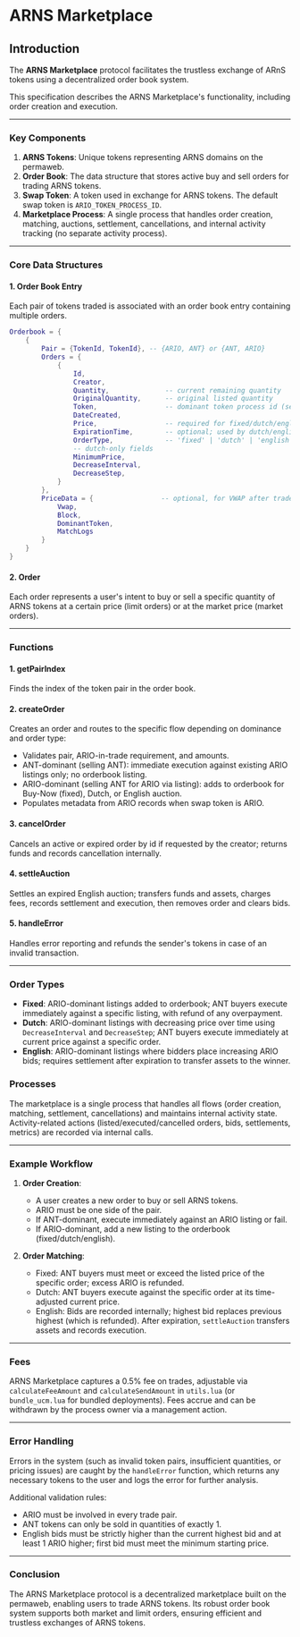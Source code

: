 # ARNS Marketplace
## Introduction

The **ARNS Marketplace** protocol facilitates the trustless exchange of ARnS tokens using a decentralized order book system.

This specification describes the ARNS Marketplace's functionality, including order creation and execution.

---

### Key Components

1. **ARNS Tokens**: Unique tokens representing ARNS domains on the permaweb.
2. **Order Book**: The data structure that stores active buy and sell orders for trading ARNS tokens.
3. **Swap Token**: A token used in exchange for ARNS tokens. The default swap token is `ARIO_TOKEN_PROCESS_ID`.
4. **Marketplace Process**: A single process that handles order creation, matching, auctions, settlement, cancellations, and internal activity tracking (no separate activity process).

---

### Core Data Structures

#### 1. **Order Book Entry**
Each pair of tokens traded is associated with an order book entry containing multiple orders.

```lua
Orderbook = {
    {
        Pair = {TokenId, TokenId}, -- {ARIO, ANT} or {ANT, ARIO}
        Orders = {
            {
                Id,
                Creator,
                Quantity,              -- current remaining quantity
                OriginalQuantity,      -- original listed quantity
                Token,                 -- dominant token process id (seller token for ARIO-dominant)
                DateCreated,
                Price,                 -- required for fixed/dutch/english listings
                ExpirationTime,        -- optional; used by dutch/english
                OrderType,             -- 'fixed' | 'dutch' | 'english'
                -- dutch-only fields
                MinimumPrice,
                DecreaseInterval,
                DecreaseStep,
            }
        },
        PriceData = {                 -- optional, for VWAP after trades
            Vwap,
            Block,
            DominantToken,
            MatchLogs
        }
    }
} 
```

#### 2. **Order**
Each order represents a user's intent to buy or sell a specific quantity of ARNS tokens at a certain price (limit orders) or at the market price (market orders).

---

### Functions

#### 1. **getPairIndex**
Finds the index of the token pair in the order book.

#### 2. **createOrder**
Creates an order and routes to the specific flow depending on dominance and order type:
- Validates pair, ARIO-in-trade requirement, and amounts.
- ANT-dominant (selling ANT): immediate execution against existing ARIO listings only; no orderbook listing.
- ARIO-dominant (selling ANT for ARIO via listing): adds to orderbook for Buy-Now (fixed), Dutch, or English auction.
- Populates metadata from ARIO records when swap token is ARIO.

#### 3. **cancelOrder**
Cancels an active or expired order by id if requested by the creator; returns funds and records cancellation internally.

#### 4. **settleAuction**
Settles an expired English auction; transfers funds and assets, charges fees, records settlement and execution, then removes order and clears bids.

#### 5. **handleError**
Handles error reporting and refunds the sender's tokens in case of an invalid transaction.

---

### Order Types

- **Fixed**: ARIO-dominant listings added to orderbook; ANT buyers execute immediately against a specific listing, with refund of any overpayment.
- **Dutch**: ARIO-dominant listings with decreasing price over time using `DecreaseInterval` and `DecreaseStep`; ANT buyers execute immediately at current price against a specific order.
- **English**: ARIO-dominant listings where bidders place increasing ARIO bids; requires settlement after expiration to transfer assets to the winner.

### Processes

The marketplace is a single process that handles all flows (order creation, matching, settlement, cancellations) and maintains internal activity state. Activity-related actions (listed/executed/cancelled orders, bids, settlements, metrics) are recorded via internal calls.

---

### Example Workflow

1. **Order Creation**:
   - A user creates a new order to buy or sell ARNS tokens.
   - ARIO must be one side of the pair.
   - If ANT-dominant, execute immediately against an ARIO listing or fail.
   - If ARIO-dominant, add a new listing to the orderbook (fixed/dutch/english).

2. **Order Matching**:
   - Fixed: ANT buyers must meet or exceed the listed price of the specific order; excess ARIO is refunded.
   - Dutch: ANT buyers execute against the specific order at its time-adjusted current price.
   - English: Bids are recorded internally; highest bid replaces previous highest (which is refunded). After expiration, `settleAuction` transfers assets and records execution.

---

### Fees

ARNS Marketplace captures a 0.5% fee on trades, adjustable via `calculateFeeAmount` and `calculateSendAmount` in `utils.lua` (or `bundle_ucm.lua` for bundled deployments). Fees accrue and can be withdrawn by the process owner via a management action.

---

### Error Handling

Errors in the system (such as invalid token pairs, insufficient quantities, or pricing issues) are caught by the `handleError` function, which returns any necessary tokens to the user and logs the error for further analysis.

Additional validation rules:
- ARIO must be involved in every trade pair.
- ANT tokens can only be sold in quantities of exactly 1.
- English bids must be strictly higher than the current highest bid and at least 1 ARIO higher; first bid must meet the minimum starting price.

---

### Conclusion

The ARNS Marketplace protocol is a decentralized marketplace built on the permaweb, enabling users to trade ARNS tokens. Its robust order book system supports both market and limit orders, ensuring efficient and trustless exchanges of ARNS tokens.